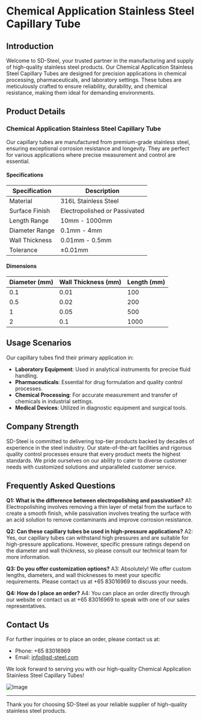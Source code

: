 # Chemical Application Stainless Steel Capillary Tube

## Introduction

Welcome to SD-Steel, your trusted partner in the manufacturing and supply of high-quality stainless steel products. Our Chemical Application Stainless Steel Capillary Tubes are designed for precision applications in chemical processing, pharmaceuticals, and laboratory settings. These tubes are meticulously crafted to ensure reliability, durability, and chemical resistance, making them ideal for demanding environments.

## Product Details

### Chemical Application Stainless Steel Capillary Tube

Our capillary tubes are manufactured from premium-grade stainless steel, ensuring exceptional corrosion resistance and longevity. They are perfect for various applications where precise measurement and control are essential.

#### Specifications

| Specification | Description |
|---------------|-------------|
| Material      | 316L Stainless Steel |
| Surface Finish | Electropolished or Passivated |
| Length Range | 10mm - 1000mm |
| Diameter Range | 0.1mm - 4mm |
| Wall Thickness | 0.01mm - 0.5mm |
| Tolerance    | ±0.01mm     |

#### Dimensions

| Diameter (mm) | Wall Thickness (mm) | Length (mm) |
|---------------|---------------------|-------------|
| 0.1           | 0.01                | 100         |
| 0.5           | 0.02                | 200         |
| 1             | 0.05                | 500         |
| 2             | 0.1                 | 1000        |

## Usage Scenarios

Our capillary tubes find their primary application in:

- **Laboratory Equipment**: Used in analytical instruments for precise fluid handling.
- **Pharmaceuticals**: Essential for drug formulation and quality control processes.
- **Chemical Processing**: For accurate measurement and transfer of chemicals in industrial settings.
- **Medical Devices**: Utilized in diagnostic equipment and surgical tools.

## Company Strength

SD-Steel is committed to delivering top-tier products backed by decades of experience in the steel industry. Our state-of-the-art facilities and rigorous quality control processes ensure that every product meets the highest standards. We pride ourselves on our ability to cater to diverse customer needs with customized solutions and unparalleled customer service.

## Frequently Asked Questions

**Q1: What is the difference between electropolishing and passivation?**
A1: Electropolishing involves removing a thin layer of metal from the surface to create a smooth finish, while passivation involves treating the surface with an acid solution to remove contaminants and improve corrosion resistance.

**Q2: Can these capillary tubes be used in high-pressure applications?**
A2: Yes, our capillary tubes can withstand high pressures and are suitable for high-pressure applications. However, specific pressure ratings depend on the diameter and wall thickness, so please consult our technical team for more information.

**Q3: Do you offer customization options?**
A3: Absolutely! We offer custom lengths, diameters, and wall thicknesses to meet your specific requirements. Please contact us at +65 83016969 to discuss your needs.

**Q4: How do I place an order?**
A4: You can place an order directly through our website or contact us at +65 83016969 to speak with one of our sales representatives.

## Contact Us

For further inquiries or to place an order, please contact us at:
- Phone: +65 83016969
- Email: info@sd-steel.com

We look forward to serving you with our high-quality Chemical Application Stainless Steel Capillary Tubes!

![Image](https://github.com/user-attachments/assets/2567258e-e124-4816-932d-1809bd27ef0b)

---

Thank you for choosing SD-Steel as your reliable supplier of high-quality stainless steel products.